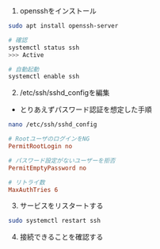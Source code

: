 1. opensshをインストール

```bash
sudo apt install openssh-server

# 確認
systemctl status ssh
>>> Active

# 自動起動
systemctl enable ssh
```


2. /etc/ssh/sshd_configを編集

- とりあえずパスワード認証を想定した手順 

```bash
nano /etc/ssh/sshd_config
```

```conf
# RootユーザのログインをNG
PermitRootLogin no

# パスワード設定がないユーザーを拒否
PermitEmptyPassword no

# リトライ数
MaxAuthTries 6
```

3. サービスをリスタートする

```bash
sudo systemctl restart ssh
```

4. 接続できることを確認する
